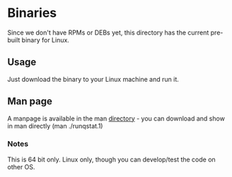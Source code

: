 # Binaries
Since we don't have RPMs or DEBs yet, this directory has the current pre-built binary for Linux.

## Usage
Just download the binary to your Linux machine and run it.

## Man page
A manpage is available in the man [directory](https://github.com/opsstack/runqstat/tree/master/docs/man) - you can download and show in man directly (man ./runqstat.1)

### Notes
This is 64 bit only. Linux only, though you can develop/test the code on other OS.
